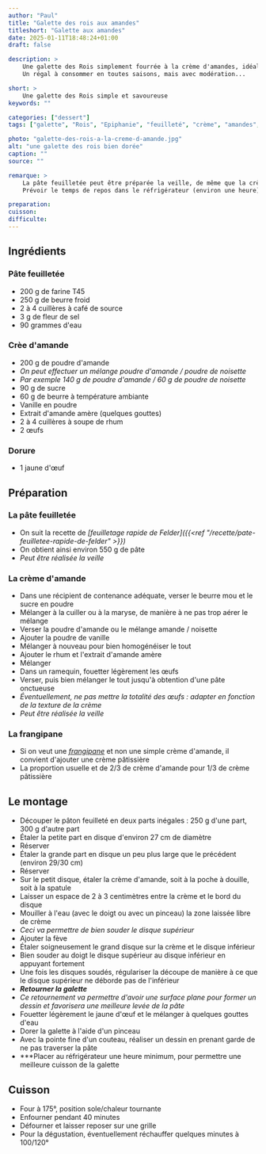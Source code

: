 ```yaml
---
author: "Paul"
title: "Galette des rois aux amandes"
titleshort: "Galette aux amandes"
date: 2025-01-11T18:48:24+01:00
draft: false

description: >
    Une galette des Rois simplement fourrée à la crème d'amandes, idéale pour fêter l'Épiphanie<br>
    Un régal à consommer en toutes saisons, mais avec modération...

short: >
    Une galette des Rois simple et savoureuse
keywords: ""

categories: ["dessert"]
tags: ["galette", "Rois", "Epiphanie", "feuilleté", "crème", "amandes", "noissettes", "frangipane", "fève"]

photo: "galette-des-rois-a-la-creme-d-amande.jpg"
alt: "une galette des rois bien dorée"
caption: ""
source: ""

remarque: >
    La pâte feuilletée peut être préparée la veille, de même que la crème d'amande<br>
    Prévoir le temps de repos dans le réfrigérateur (environ une heure)

preparation: 
cuisson: 
difficulte:
---
```



## Ingrédients
### Pâte feuilletée
- 200 g de farine T45
- 250 g de beurre froid
- 2 à 4 cuillères à café de source
- 3 g de fleur de sel
- 90 grammes d'eau
### Crèe d'amande
- 200 g de poudre d'amande
- *On peut effectuer un mélange poudre d'amande / poudre de noisette*
- *Par exemple 140 g de poudre d'amande / 60 g de poudre de noisette*
- 90 g de sucre
- 60 g de beurre à température ambiante
- Vanille en poudre
- Extrait d'amande amère (quelques gouttes)
- 2 à 4 cuillères à soupe de rhum
- 2 &oelig;ufs
### Dorure
- 1 jaune d'&oelig;uf
## Préparation
### La pâte feuilletée
- On suit la recette de *[feuilletage rapide de Felder]({{<ref "/recette/pate-feuilletee-rapide-de-felder" >}})*
- On obtient ainsi environ 550 g de pâte
- *Peut être réalisée la veille*
### La crème d'amande
- Dans une récipient de contenance adéquate, verser le beurre mou et le sucre en poudre
- Mélanger à la cuiller ou à la maryse, de manière à ne pas trop aérer le mélange
- Verser la poudre d'amande ou le mélange amande / noisette
- Ajouter la poudre de vanille
- Mélanger à nouveau pour bien homogénéiser le tout
- Ajouter le rhum et l'extrait d'amande amère
- Mélanger
- Dans un ramequin, fouetter légèrement les &oelig;ufs
- Verser, puis bien mélanger le tout jusqu'à obtention d'une pâte onctueuse
- *Éventuellement, ne pas mettre la totalité des &oelig;ufs : adapter en fonction de la texture de la crème*
- *Peut être réalisée la veille*
### La frangipane
- Si on veut une *[frangipane](https://fr.wikipedia.org/wiki/Frangipane)* et non une simple crème d'amande, il convient d'ajouter une crème pâtissière
- La proportion usuelle et de 2/3 de crème d'amande pour 1/3 de crème pâtissière
## Le montage
- Découper le pâton feuilleté en deux parts inégales : 250 g d'une part, 300 g d'autre part
- Étaler la petite part en disque d'environ 27 cm de diamètre
- Réserver
- Étaler la grande part en disque un peu plus large que le précédent (environ 29/30 cm)
- Réserver
- Sur le petit disque, étaler la crème d'amande, soit à la poche à douille, soit à la spatule
- Laisser un espace de 2 à 3 centimètres entre la crème et le bord du disque
- Mouiller à l'eau (avec le doigt ou avec un pinceau) la zone laissée libre de crème
- *Ceci va permettre de bien souder le disque supérieur*
- Ajouter la fève
- Étaler soigneusement le grand disque sur la crème et le disque inférieur
- Bien souder au doigt le disque supérieur au disque inférieur en appuyant fortement
- Une fois les disques soudés, régulariser la découpe de manière à ce que le disque supérieur ne déborde pas de l'inférieur
- ***Retourner la galette***
- *Ce retournement va permettre d'avoir une surface plane pour former un dessin et favorisera une meilleure levée de la pâte*
- Fouetter légèrement le jaune d'&oelig;uf et le mélanger à quelques gouttes d'eau
- Dorer la galette à l'aide d'un pinceau
- Avec la pointe fine d'un couteau, réaliser un dessin en prenant garde de ne pas traverser la pâte
- ***Placer au réfrigérateur une heure minimum, pour permettre une meilleure cuisson de la galette
## Cuisson
- Four à 175°, position sole/chaleur tournante
- Enfourner pendant 40 minutes
- Défourner et laisser reposer sur une grille
- Pour la dégustation, éventuellement réchauffer quelques minutes à 100/120°

